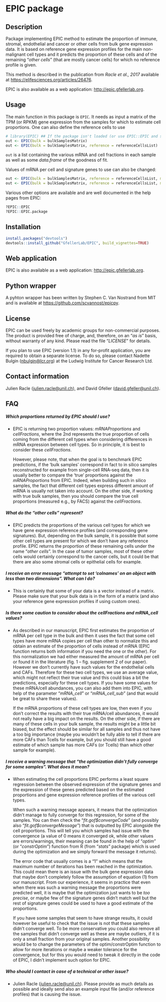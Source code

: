 EPIC package
================

<!-- README.md is generated from README.Rmd. Please edit that file -->

## Description

Package implementing EPIC method to estimate the proportion of immune,
stromal, endothelial and cancer or other cells from bulk gene expression
data. It is based on reference gene expression profiles for the main
non-malignant cell types and it predicts the proportion of these cells
and of the remaining “*other cells*” (that are mostly cancer cells) for
which no reference profile is given.

This method is described in the publication from *Racle et al., 2017*
available at <https://elifesciences.org/articles/26476>.

EPIC is also available as a web application:
<http://epic.gfellerlab.org>.

## Usage

The main function in this package is `EPIC`. It needs as input a matrix
of the TPM (or RPKM) gene expression from the samples for which to
estimate cell proportions. One can also define the reference cells to
use

``` r
# library(EPIC) ## If the package isn't loaded (or use EPIC::EPIC and so on).
out <- EPIC(bulk = bulkSamplesMatrix)
out <- EPIC(bulk = bulkSamplesMatrix, reference = referenceCellsList)
```

`out` is a list containing the various mRNA and cell fractions in each
sample as well as some *data.frame* of the goodness of fit.

Values of mRNA per cell and signature genes to use can also be changed:

``` r
out <- EPIC(bulk = bulkSamplesMatrix, reference = referenceCellsList, mRNA_cell = mRNA_cell_vector, sigGenes = sigGenes_vector)
out <- EPIC(bulk = bulkSamplesMatrix, reference = referenceCellsList, mRNA_cell_sub = mRNA_cell_sub_vector)
```

Various other options are available and are well documented in the help
pages from EPIC:

``` r
?EPIC::EPIC
?EPIC::EPIC.package
```

## Installation

``` r
install.packages("devtools")
devtools::install_github("GfellerLab/EPIC", build_vignettes=TRUE)
```

## Web application

EPIC is also available as a web application:
<http://epic.gfellerlab.org>.

## Python wrapper

A pyhton wrapper has been written by Stephen C. Van Nostrand from MIT
and is available at <https://github.com/scvannost/epicpy>.

## License

EPIC can be used freely by academic groups for non-commercial purposes.
The product is provided free of charge, and, therefore, on an “*as is*”
basis, without warranty of any kind. Please read the file “*LICENSE*”
for details.

If you plan to use EPIC (version 1.1) in any for-profit application, you
are required to obtain a separate license. To do so, please contact
Nadette Bulgin (<nbulgin@lcr.org>) at the Ludwig Institute for Cancer
Research Ltd.

## Contact information

Julien Racle (<julien.racle@unil.ch>), and David Gfeller
(<david.gfeller@unil.ch>).

## FAQ

##### Which proportions returned by EPIC should I use?

- EPIC is returning two proportion values: *mRNAProportions* and
  *cellFractions*, where the 2nd represents the true proportion of cells
  coming from the different cell types when considering differences in
  mRNA expression between cell types. So in principle, it is best to
  consider these *cellFractions*.

  However, please note, that when the goal is to benchmark EPIC
  predictions, if the ‘bulk samples’ correspond in fact to in silico
  samples reconstructed for example from single-cell RNA-seq data, then
  it is usually better to compare the ‘true’ proportions against the
  *mRNAProportions* from EPIC. Indeed, when building such in silico
  samples, the fact that different cell types express different amount
  of mRNA is usually not taken into account. On the other side, if
  working with true bulk samples, then you should compare the true cell
  proportions (measured e.g., by FACS) against the *cellFractions*.

##### What do the “*other cells*” represent?

- EPIC predicts the proportions of the various cell types for which we
  have gene expression reference profiles (and corresponding gene
  signatures). But, depending on the bulk sample, it is possible that
  some other cell types are present for which we don’t have any
  reference profile. EPIC returns the proportion of these remaining
  cells under the name “*other cells*”. In the case of tumor samples,
  most of these other cells would certainly correspond to the cancer
  cells, but it could be that there are also some stromal cells or
  epithelial cells for example.

##### I receive an error message “*attempt to set ‘colnames’ on an object with less than two dimensions*”. What can I do?

- This is certainly that some of your data is a vector instead of a
  matrix. Please make sure that your bulk data is in the form of a
  matrix (and also your reference gene expression profiles if using
  custom ones).

##### Is there some caution to consider about the *cellFractions* and *mRNA_cell* values?

- As described in our manuscript, EPIC first estimates the proportion of
  mRNA per cell type in the bulk and then it uses the fact that some
  cell types have more mRNA copies per cell than other to normalize this
  and obtain an estimate of the proportion of cells instead of mRNA
  (EPIC function returns both information if you need the one or the
  other). For this normalization we had either measured the amount of
  mRNA per cell or found it in the literature (fig. 1 – fig. supplement
  2 of our paper). However we don’t currently have such values for the
  endothelial cells and CAFs. Therefore for these two cell types, we use
  an average value, which might not reflect their true value and this
  could bias a bit the predictions, especially for these cell types. If
  you have some values for these mRNA/cell abundances, you can also add
  them into EPIC, with help of the parameter “*mRNA_cell*” or
  “*mRNA_cell_sub*” (and that would be great to share these values).

  If the mRNA proportions of these cell types are low, then even if you
  don’t correct the results with their true mRNA/cell abundances, it
  would not really have a big impact on the results. On the other side,
  if there are many of these cells in your bulk sample, the results
  might be a little bit biased, but the effect should be similar for all
  samples and thus not have a too big importance (maybe you wouldn’t be
  fully able to tell if there are more CAFs than Tcells for example, but
  you should still have a good estimate of which sample has more CAFs
  (or Tcells) than which other sample for example).

##### I receive a warning message that “*the optimization didn’t fully converge for some samples*”. What does it mean?

- When estimating the cell proportions EPIC performs a least square
  regression between the observed expression of the signature genes and
  the expression of these genes predicted based on the estimated
  proportions and gene expression reference profiles of the various cell
  types.

  When such a warning message appears, it means that the optimization
  didn’t manage to fully converge for this regression, for some of the
  samples. You can then check the “*fit.gof\$convergeCode*” (and
  possibly also “*fit.gof\$convergeMessage*”) that is outputted by EPIC
  alongside the cell proportions. This will tell you which samples had
  issue with the convergence (a value of 0 means it converged ok, while
  other values are errors/warnings, their meaning can be found in the
  help of “*optim*” (or “*constrOptim*”) function from R (from “*stats*”
  package) which is used during the optimization and we simply forward
  the message it returns).

  The error code that usually comes is a “1” which means that the
  maximum number of iterations has been reached in the optimization.
  This could mean there is an issue with the bulk gene expression data
  that maybe don’t completely follow the assumption of equation (1) from
  our manuscript. From our experience, it seems in practice that even
  when there was such a warning message the proportions were predicted
  well, it is maybe that the optimization just wants to be *too
  precise*, or maybe few of the signature genes didn’t match well but
  the rest of signature genes could be used to have a good estimate of
  the proportions.

  If you have some samples that seem to have strange results, it could
  however be useful to check that the issue is not that these samples
  didn’t converge well. To be more conservative you could also remove
  all the samples that didn’t converge well as these are maybe outliers,
  if it is only a small fraction from your original samples. Another
  possibility would be to change the parameters of the optim/constrOptim
  function to allow for more iterations or maybe a weaker tolerance for
  the convergence, but for this you would need to tweak it directly in
  the code of EPIC, I didn’t implement such option for EPIC.

##### Who should I contact in case of a technical or other issue?

- Julien Racle (<julien.racle@unil.ch>). Please provide as much details
  as possible and ideally send also an example input file (and/or
  reference profiles) that is causing the issue.
